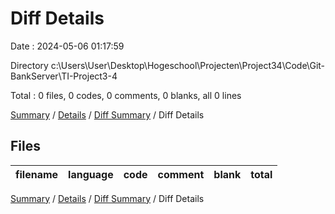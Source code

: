 # Diff Details

Date : 2024-05-06 01:17:59

Directory c:\\Users\\User\\Desktop\\Hogeschool\\Projecten\\Project34\\Code\\Git-BankServer\\TI-Project3-4

Total : 0 files,  0 codes, 0 comments, 0 blanks, all 0 lines

[Summary](results.md) / [Details](details.md) / [Diff Summary](diff.md) / Diff Details

## Files
| filename | language | code | comment | blank | total |
| :--- | :--- | ---: | ---: | ---: | ---: |

[Summary](results.md) / [Details](details.md) / [Diff Summary](diff.md) / Diff Details